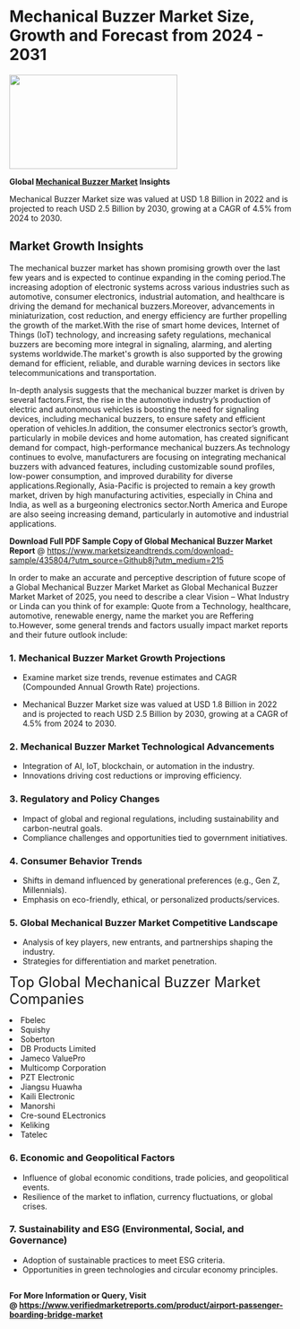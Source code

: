<H1>Mechanical Buzzer Market Size, Growth and Forecast from 2024 - 2031</H1><img class="aligncenter size-medium wp-image-584254" src="https://thirdeyenews.in/wp-content/uploads/2024/09/Global-Market-Research-300x168.jpeg" alt="" width="300" height="168" /><p><strong>Global&nbsp;<a href="https://www.marketsizeandtrends.com/download-sample/435804/?utm_source=Github8j?utm_medium=215">Mechanical Buzzer Market</a> Insights</strong></p><p>Mechanical Buzzer Market size was valued at USD 1.8 Billion in 2022 and is projected to reach USD 2.5 Billion by 2030, growing at a CAGR of 4.5% from 2024 to 2030.</p><p><h2>Market Growth Insights</h2> <p>The mechanical buzzer market has shown promising growth over the last few years and is expected to continue expanding in the coming period.The increasing adoption of electronic systems across various industries such as automotive, consumer electronics, industrial automation, and healthcare is driving the demand for mechanical buzzers.Moreover, advancements in miniaturization, cost reduction, and energy efficiency are further propelling the growth of the market.With the rise of smart home devices, Internet of Things (IoT) technology, and increasing safety regulations, mechanical buzzers are becoming more integral in signaling, alarming, and alerting systems worldwide.The market's growth is also supported by the growing demand for efficient, reliable, and durable warning devices in sectors like telecommunications and transportation.</p> <p>In-depth analysis suggests that the mechanical buzzer market is driven by several factors.First, the rise in the automotive industry’s production of electric and autonomous vehicles is boosting the need for signaling devices, including mechanical buzzers, to ensure safety and efficient operation of vehicles.In addition, the consumer electronics sector’s growth, particularly in mobile devices and home automation, has created significant demand for compact, high-performance mechanical buzzers.As technology continues to evolve, manufacturers are focusing on integrating mechanical buzzers with advanced features, including customizable sound profiles, low-power consumption, and improved durability for diverse applications.Regionally, Asia-Pacific is projected to remain a key growth market, driven by high manufacturing activities, especially in China and India, as well as a burgeoning electronics sector.North America and Europe are also seeing increasing demand, particularly in automotive and industrial applications.</p> <p><span class=""><strong>Download Full PDF Sample Copy of Global Mechanical Buzzer Market Report</strong> @ <a href="https://www.marketsizeandtrends.com/download-sample/435804/?utm_source=Github8j?utm_medium=215" target="_blank">https://www.marketsizeandtrends.com/download-sample/435804/?utm_source=Github8j?utm_medium=215</a></span></p><p>In order to make an accurate and perceptive description of future scope of a Global&nbsp;Mechanical Buzzer Market Market as Global&nbsp;Mechanical Buzzer Market Market of 2025, you need to describe a clear Vision &ndash; What Industry or Linda can you think of for example: Quote from a Technology, healthcare, automotive, renewable energy, name the market you are Reffering to.However, some general trends and factors usually impact market reports and their future outlook include:</p><h3>1.&nbsp;<strong>Mechanical Buzzer Market Growth Projections</strong></h3><ul><li>Examine market size trends, revenue estimates and CAGR (Compounded Annual Growth Rate) projections.</li><li><p>Mechanical Buzzer Market size was valued at USD 1.8 Billion in 2022 and is projected to reach USD 2.5 Billion by 2030, growing at a CAGR of 4.5% from 2024 to 2030.</p></li></ul><h3>2.&nbsp;<strong>Mechanical Buzzer Market Technological Advancements</strong></h3><ul><li>Integration of AI, IoT, blockchain, or automation in the industry.</li><li>Innovations driving cost reductions or improving efficiency.</li></ul><h3>3.&nbsp;<strong>Regulatory and Policy Changes</strong></h3><ul><li>Impact of global and regional regulations, including sustainability and carbon-neutral goals.</li><li>Compliance challenges and opportunities tied to government initiatives.</li></ul><h3>4.&nbsp;<strong>Consumer Behavior Trends</strong></h3><ul><li>Shifts in demand influenced by generational preferences (e.g., Gen Z, Millennials).</li><li>Emphasis on eco-friendly, ethical, or personalized products/services.</li></ul><h3>5.&nbsp;<strong>Global Mechanical Buzzer Market Competitive Landscape</strong></h3><ul><li>Analysis of key players, new entrants, and partnerships shaping the industry.</li><li>Strategies for differentiation and market penetration.</li></ul><p data-pm-slice="1 1 []"><span style="color: inherit; font-family: inherit; font-size: 25px;">Top Global Mechanical Buzzer Market Companies</span></p><div class="" data-test-id=""><p><li>Fbelec</li><li> Squishy</li><li> Soberton</li><li> DB Products Limited</li><li> Jameco ValuePro</li><li> Multicomp Corporation</li><li> PZT Electronic</li><li> Jiangsu Huawha</li><li> Kaili Electronic</li><li> Manorshi</li><li> Cre-sound ELectronics</li><li> Keliking</li><li> Tatelec</li></p></div><h3>6.&nbsp;<strong>Economic and Geopolitical Factors</strong></h3><ul><li>Influence of global economic conditions, trade policies, and geopolitical events.</li><li>Resilience of the market to inflation, currency fluctuations, or global crises.</li></ul><h3>7.&nbsp;<strong>Sustainability and ESG (Environmental, Social, and Governance)</strong></h3><ul><li>Adoption of sustainable practices to meet ESG criteria.</li><li>Opportunities in green technologies and circular economy principles.</li></ul><h2><strong style="font-size: 14px;">For More Information or Query, Visit @&nbsp;</strong><a style="background-color: #ffffff; font-size: 14px;" href="https://www.marketsizeandtrends.com/report/mechanical-buzzer-market/" target="_blank">https://www.verifiedmarketreports.com/product/airport-passenger-boarding-bridge-market</a></h2>